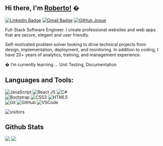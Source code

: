## Hi there, I'm [Roberto!](https://github.com/roberto-m-h) �

[![Linkedin Badge](https://img.shields.io/badge/-josuecedeno-blue?style=flat-square&logo=Linkedin&logoColor=white&link=https://www.linkedin.com/in/roberto-munoz-huitron-50a919207/)](https://www.linkedin.com/in/roberto-munoz-huitron-50a919207/)
[![Gmail Badge](https://img.shields.io/badge/-robnogales@hotmail.com-c14438?style=flat-square&logo=Gmail&logoColor=white&link=mailto:robnogales@hotmail.com)](mailto:robnogales@hotmail.com) [![GitHub Josue](https://img.shields.io/github/followers/mister-josuecedeno?label=follow&style=social)](https://github.com/mister-josuecedeno)


Full-Stack Software Engineer. I create professional websites and web apps that are secure, elegant and user friendly.

Self-motivated problem solver looking to drive technical projects from design, implementation, deployment, and monitoring. In addition to coding, I have 20+ years of analytics, training, and management experience.

� I’m currently learning ... 
  Unit Testing, Documentation


## Languages and Tools:
  ![JavaScript](https://img.shields.io/badge/-JavaScript-black?style=flat-square&logo=javascript)
  ![React JS](https://img.shields.io/badge/-ReactJS-black?style=flat-square&logo=react)
  ![C#](https://img.shields.io/badge/-C%23-007ACC?style=flat-square&logo=c-sharp)
<br>
  ![Bootstrap](https://img.shields.io/badge/-Bootstrap-563D7C?style=flat-square&logo=bootstrap)
  ![CSS3](https://img.shields.io/badge/-CSS3-1572B6?style=flat-square&logo=css3)
  ![HTML5](https://img.shields.io/badge/-HTML5-E34F26?style=flat-square&logo=html5&logoColor=white)
<br>
  ![Git](https://img.shields.io/badge/-Git-black?style=flat-square&logo=git)
  ![GitHub](https://img.shields.io/badge/-GitHub-181717?style=flat-square&logo=github)
  ![VSCode](https://img.shields.io/badge/-VS_Code-007ACC?style=flat-square&logo=visual-studio-code)   

![visitors](https://komarev.com/ghpvc/?username=mister-josuecedeno&color=brightgreen)

## Github Stats
<img src="https://github-readme-stats.vercel.app/api?username=mister-josuecedeno&theme=vue&hide_title=true&hide_border=true&show_icons=true&count_private=true&hide=stars,issues" > <img src="https://github-readme-stats.vercel.app/api/top-langs/?username=mister-josuecedeno&layout=compact&theme=vue&hide_title=true&hide_border=true" >

<!--
**mister-josuecedeno/mister-josuecedeno** is a ✨ _special_ ✨ repository because its `README.md` (this file) appears on your GitHub profile.

Here are some ideas to get you started:

- � I’m currently working on ...
- � I’m currently learning ...
- � I’m looking to collaborate on ...
- � I’m looking for help with ...
- � Ask me about ...
- � How to reach me: ...
- � Pronouns: ...
- ⚡ Fun fact: ...
-->
